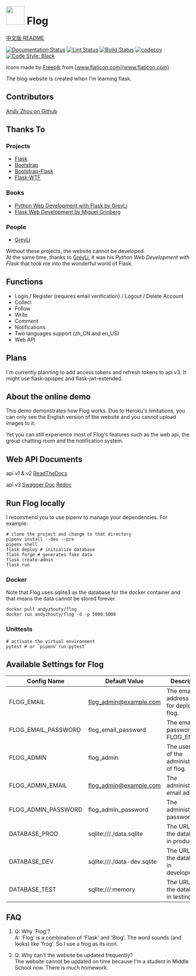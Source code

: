 # <img src="https://flog.pythonanywhere.com/static/favicon/favicon.svg" width="50px"> Flog
[中文版 README](./README_zh.md)

[![Documentation Status](https://img.shields.io/readthedocs/flog?logo=Read%20The%20Docs)](https://flog.readthedocs.io/en/latest/?badge=latest)
[![Lint Status](https://github.com/z-t-y/Flog/actions/workflows/lint.yml/badge.svg)](https://github.com/z-t-y/Flog/actions)
[![Build Status](https://github.com/z-t-y/Flog/actions/workflows/ci.yml/badge.svg)](https://github.com/z-t-y/Flog/actions)
[![codecov](https://codecov.io/gh/z-t-y/Flog/branch/master/graph/badge.svg?token=FZ46GGQIZ7)](https://codecov.io/gh/z-t-y/Flog)
[![Code Style: Black](https://img.shields.io/badge/code%20style-black-black)](https://github.com/psf/black)

Icons made by
[Freepik]("https://www.flaticon.com/authors/freepik") from
[www.flaticon.com](www.flaticon.com)

The blog website is created when I'm learning flask.

## Contributors

[Andy Zhou on Github](https://github.com/z-t-y "ZTY")

## Thanks To

### Projects

- [Flask](https://github.com/pallets/flask)
- [Bootstrap](https://github.com/twbs/bootstrap)
- [Bootstrap-Flask](https://github.com/greyli/bootstrap-flask)
- [Flask-WTF](https://github.com/lepture/flask-wtf)

### Books

- [Python Web Development with Flask by GreyLi](https://helloflask.com)  
- [Flask Web Development by Miguel Grinberg](https://www.oreilly.com/library/view/flask-web-development/9781491991725/)

### People

- [GreyLi](https://greyli.com)

Without these projects, the website cannot be developed.  
At the same time, thanks to [GreyLi](https://greyli.com), it was his _Python Web Development with Flask_
that took me into the wonderful world of Flask.

## Functions

- Login / Register (requires email verification) / Logout / Delete Account
- Collect  
- Follow  
- Write  
- Comment  
- Notifications
- Two languages support (zh_CN and en_US)  
- Web API

## Plans

I'm currently planning to add access tokens and refresh tokens to api v3.
It might use flask-apispec and flask-jwt-extended.

## About the online demo

This demo demonstrates how Flog works. Due to Heroku's limitations,
you can only see the English version of the website and you cannot upload images to it.

Yet you can still experience most of Flog's features such as the web api, the group chatting room and the notification system.

## Web API Documents

api v1 & v2
[ReadTheDocs](https://flog.readthedocs.io/en/latest/)

api v3
[Swagger Doc](https://flog-web.herokuapp.com/docs)
[Redoc](https://flog-web.herokuapp.com/redoc)

## Run Flog locally

I recommend you to use pipenv to manage your dependencies. For example:

```shell
# clone the project and change to that directory
pipenv install --dev --pre
pipenv shell
flask deploy # initialize database
flask forge # generates fake data
flask create-admin
flask run
```

### Docker

Note that Flog uses sqlite3 as the database for the docker container and that means
the data cannot be stored forever.

```shell
docker pull andyzhouty/flog
docker run andyzhouty/flog -d -p 5000:5000
```

### Unittests

```shell
# activate the virtual environment
pytest # or `pipenv run pytest`
```

## Available Settings for Flog

| Config Name         | Default Value               | Description                                |
| ------------------- | --------------------------- | ------------------------------------------ |
| FLOG_EMAIL          | flog_admin@example.com      | The email address used for deploying flog. |
| FLOG_EMAIL_PASSWORD | flog_email_password         | The email password for FLOG_EMAIL          |
| FLOG_ADMIN          | flog_admin                  | The username of the administrator of flog. |
| FLOG_ADMIN_EMAIL    | flog_admin@example.com      | The administrator's email address.         |
| FLOG_ADMIN_PASSWORD | flog_admin_password         | The administrator's password.              |
| DATABASE_PROD       | sqlite:///./data.sqlite     | The URL of the database in production.     |
| DATABASE_DEV        | sqlite:///./data-dev.sqlite | The URL of the database in development.    |
| DATABASE_TEST       | sqlite:///:memory           | The URL of the database in testing.        |

## FAQ

1. Q: Why 'Flog'?  
A: 'Flog' is a combination of 'Flask' and 'Blog'. The word sounds (and looks) like 'frog'. So I use a frog as its icon.

2. Q: Why can't the website be updated frequently?  
The website cannot be updated on time because I'm a student in Middle School now. There is much homework.
